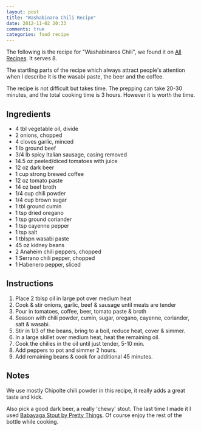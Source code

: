 ```yaml
---
layout: post
title: "Washabinaro Chili Recipe"
date: 2012-11-02 20:33
comments: true
categories: food recipe
---
```


The following is the recipe for "Washabinaros Chili", we found it on
[All Recipes](http://allrecipes.com/recipe/washabinaros-chili). It
serves 8.

The startling parts of the recipe which always attract people's
attention when I describe it is the wasabi paste, the beer and the
coffee. 

The recipe is not difficult but takes time. The prepping can take
20-30 minutes, and the total cooking time is 3 hours. However it is
worth the time.

## Ingredients ##

+ 4 tbl vegetable oil, divide
+ 2 onions, chopped
+ 4 cloves garlic, minced
+ 1 lb ground beef
+ 3/4 lb spicy Italian sausage, casing removed
+ 14.5 oz peeled/diced tomatoes with juice
+ 12 oz dark beer
+ 1 cup strong brewed coffee
+ 12 oz tomato paste
+ 14 oz beef broth
+ 1/4 cup chili powder
+ 1/4 cup brown sugar
+ 1 tbl ground cumin
+ 1 tsp dried oregano
+ 1 tsp ground coriander
+ 1 tsp cayenne pepper
+ 1 tsp salt
+ 1 tblspn wasabi paste
+ 45 oz kidney beans
+ 2 Anaheim chili peppers, chopped
+ 1 Serrano chili pepper, chopped
+ 1 Habenero pepper, sliced

## Instructions ##

1. Place 2 tblsp oil in large pot over medium heat
2. Cook & stir onions, garlic, beef & sausage until meats are tender
3. Pour in tomatoes, coffee, beer, tomato paste & broth
4. Season with chili powder, cumin, sugar, oregano, cayenne,
coriander, salt & wasabi.
5. Stir in 1/3 of the beans, bring to a boil, reduce heat, cover &
simmer.
6. In a large skillet over medium heat, heat the remaining oil.
7. Cook the chilies in the oil until just tender, 5-10 min.
8. Add peppers to pot and simmer 2 hours.
9. Add remaining beans & cook for additional 45 minutes.

## Notes ##

We use mostly Chipolte chili powder in this recipe, it really adds a
great taste and kick.

Also pick a good dark beer, a really 'chewy' stout. The last time I
made it I used
[Babayaga Stout by Pretty Things](http://beeradvocate.com/beer/profile/18371/54019
). Of course enjoy the rest of the bottle while cooking.






